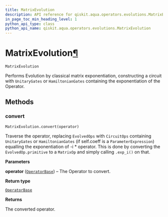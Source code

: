 ```yaml
---
title: MatrixEvolution
description: API reference for qiskit.aqua.operators.evolutions.MatrixEvolution
in_page_toc_min_heading_level: 1
python_api_type: class
python_api_name: qiskit.aqua.operators.evolutions.MatrixEvolution
---
```


# MatrixEvolution[¶](#matrixevolution "Permalink to this headline")

<span id="qiskit.aqua.operators.evolutions.MatrixEvolution" />

`MatrixEvolution`

Performs Evolution by classical matrix exponentiation, constructing a circuit with `UnitaryGates` or `HamiltonianGates` containing the exponentiation of the Operator.

## Methods

### convert

<span id="qiskit.aqua.operators.evolutions.MatrixEvolution.convert" />

`MatrixEvolution.convert(operator)`

Traverse the operator, replacing `EvolvedOps` with `CircuitOps` containing `UnitaryGates` or `HamiltonianGates` (if self.coeff is a `ParameterExpression`) equalling the exponentiation of -i \* operator. This is done by converting the `EvolvedOp.primitive` to a `MatrixOp` and simply calling `.exp_i()` on that.

**Parameters**

**operator** ([`OperatorBase`](qiskit.aqua.operators.OperatorBase "qiskit.aqua.operators.operator_base.OperatorBase")) – The Operator to convert.

**Return type**

[`OperatorBase`](qiskit.aqua.operators.OperatorBase "qiskit.aqua.operators.operator_base.OperatorBase")

**Returns**

The converted operator.

